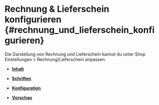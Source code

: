 # Rechnung & Lieferschein konfigurieren {#rechnung_und_lieferschein_konfigurieren}

Die Darstellung von Rechnung und Lieferschein kannst du unter Shop Einstellungen \> Rechnung/Lieferschein anpassen.

-   **[Inhalt](13_6_1_Inhalt.md)**  

-   **[Schriften](13_6_2_Schriften.md)**  

-   **[Konfiguration](13_6_3_Konfiguration.md)**  

-   **[Vorschau](13_6_4_Vorschau.md)**  




